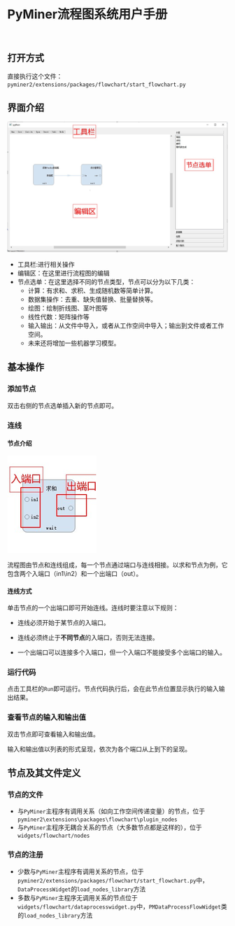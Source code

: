 # PyMiner流程图系统用户手册
![]()
## 打开方式
直接执行这个文件：
`pyminer2/extensions/packages/flowchart/start_flowchart.py`

## 界面介绍
![image-20201220231543245](resources/flowchartwindow.jpg)

- 工具栏:进行相关操作
- 编辑区：在这里进行流程图的编辑
- 节点选单：在这里选择不同的节点类型，节点可以分为以下几类：
  - 计算：有求和、求积、生成随机数等简单计算。
  - 数据集操作：去重、缺失值替换、批量替换等。
  - 绘图：绘制折线图、茎叶图等
  - 线性代数：矩阵操作等
  - 输入输出：从文件中导入，或者从工作空间中导入；输出到文件或者工作空间。
  - 未来还将增加一些机器学习模型。


## 基本操作
### 添加节点

双击右侧的节点选单插入新的节点即可。

### 连线
#### 节点介绍
![image-20201220231543245](resources/nodeports.jpg)

流程图由节点和连线组成，每一个节点通过端口与连线相接。以求和节点为例，它包含两个入端口（in1\in2）和一个出端口（out）。

#### 连线方式

单击节点的一个出端口即可开始连线。连线时要注意以下规则：

- 连线必须开始于某节点的入端口。

- 连线必须终止于**不同节点**的入端口，否则无法连接。

- 一个出端口可以连接多个入端口，但一个入端口不能接受多个出端口的输入。

### 运行代码

  点击工具栏的`Run`即可运行。节点代码执行后，会在此节点位置显示执行的输入输出结果。


### 查看节点的输入和输出值

双击节点即可查看输入和输出值。

输入和输出值以列表的形式呈现，依次为各个端口从上到下的呈现。





## 节点及其文件定义

### 节点的文件
- 与`PyMiner`主程序有调用关系（如向工作空间传递变量）的节点，位于`pyminer2\extensions\packages\flowchart\plugin_nodes`
- 与`PyMiner`主程序无耦合关系的节点（大多数节点都是这样的），位于`widgets/flowchart/nodes`

### 节点的注册
- 少数与`PyMiner`主程序有调用关系的节点，位于`pyminer2/extensions/packages/flowchart/start_flowchart.py`中，`DataProcessWidget`的`load_nodes_library`方法
- 多数与`PyMiner`主程序无调用关系的节点位于`widgets/flowchart/dataprocesswidget.py`中，`PMDataProcessFlowWidget`类的`load_nodes_library`方法
